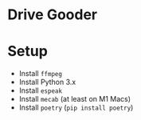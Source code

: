# Drive Gooder

# Setup

* Install `ffmpeg`
* Install Python 3.x
* Install `espeak`
* Install `mecab` (at least on M1 Macs)
* Install `poetry` (`pip install poetry`)
